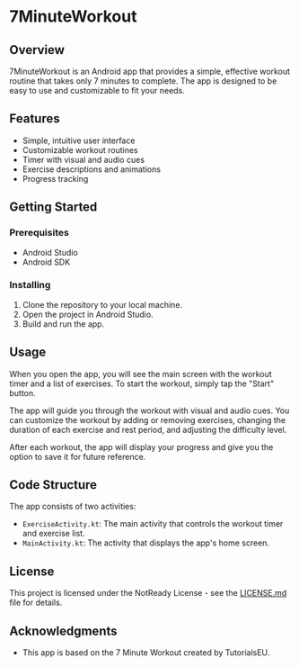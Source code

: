 # 7MinuteWorkout

## Overview

7MinuteWorkout is an Android app that provides a simple, effective workout routine that takes only 7 minutes to complete. The app is designed to be easy to use and customizable to fit your needs.

## Features

* Simple, intuitive user interface
* Customizable workout routines
* Timer with visual and audio cues
* Exercise descriptions and animations
* Progress tracking

## Getting Started

### Prerequisites

* Android Studio
* Android SDK

### Installing

1. Clone the repository to your local machine.
2. Open the project in Android Studio.
3. Build and run the app.

## Usage

When you open the app, you will see the main screen with the workout timer and a list of exercises. To start the workout, simply tap the "Start" button.

The app will guide you through the workout with visual and audio cues. You can customize the workout by adding or removing exercises, changing the duration of each exercise and rest period, and adjusting the difficulty level.

After each workout, the app will display your progress and give you the option to save it for future reference.

## Code Structure

The app consists of two activities:

* `ExerciseActivity.kt`: The main activity that controls the workout timer and exercise list.
* `MainActivity.kt`: The activity that displays the app's home screen.

## License

This project is licensed under the NotReady License - see the [LICENSE.md](LICENSE.md) file for details.

## Acknowledgments

* This app is based on the 7 Minute Workout created by TutorialsEU.
